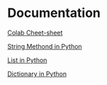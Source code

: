 # Documentation

[Colab Cheet-sheet](https://colab.research.google.com/github/Tanu-N-Prabhu/Python/blob/master/Cheat_sheet_for_Google_Colab.ipynb)

[String Methond in Python](https://docs.python.org/3.7/library/stdtypes.html#string-methods)

[List in Python](https://docs.python.org/3.7/tutorial/datastructures.html#more-on-lists)

[Dictionary in Python](https://docs.python.org/2/library/stdtypes.html#dict)


